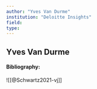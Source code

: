 ```yaml
---
author: "Yves Van Durme"
institution: "Deloitte Insights"
field:
type:
---
```


## Yves Van Durme
#### Bibliography:

![[@Schwartz2021-vj]]